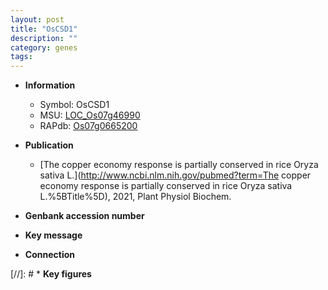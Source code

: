 ```yaml
---
layout: post
title: "OsCSD1"
description: ""
category: genes
tags: 
---
```


* **Information**  
    + Symbol: OsCSD1  
    + MSU: [LOC_Os07g46990](http://rice.uga.edu/cgi-bin/ORF_infopage.cgi?orf=LOC_Os07g46990)  
    + RAPdb: [Os07g0665200](http://rapdb.dna.affrc.go.jp/viewer/gbrowse_details/irgsp1?name=Os07g0665200)  

* **Publication**  
    + [The copper economy response is partially conserved in rice Oryza sativa L.](http://www.ncbi.nlm.nih.gov/pubmed?term=The copper economy response is partially conserved in rice Oryza sativa L.%5BTitle%5D), 2021, Plant Physiol Biochem.

* **Genbank accession number**  

* **Key message**  

* **Connection**  

[//]: # * **Key figures**  


